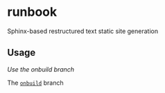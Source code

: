 # runbook
Sphinx-based restructured text static site generation

## Usage

_Use the onbuild branch_

The [`onbuild`](https://github.com/puterstructions/runbook/tree/onbuild) branch
